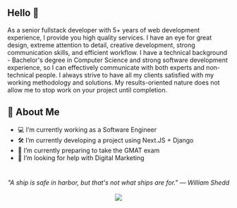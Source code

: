 ## Hello 👋

As a senior fullstack developer with 5+ years of web development experience, I provide you high quality services.
I have an eye for great design, extreme attention to detail, creative development, strong communication skills, and efficient workflow. 
I have a technical background - Bachelor's degree in Computer Science and strong software development experience, so I can effectively communicate with both experts and non-technical people. 
I always strive to have all my clients satisfied with my working methodology and solutions.
My results-oriented nature does not allow me to stop work on your project until completion.

## 📘 About Me

- 💻 I’m currently working as a Software Engineer
- 🛠️ I’m currently developing a project using Next.JS + Django
- 📖 I’m currently preparing to take the GMAT exam
- 📝 I’m looking for help with Digital Marketing
#
<p align="center">
   <i>"A ship is safe in harbor, but that's not what ships are for." — William Shedd
</i>
   
<br>
<br>
<a target="_blank" href="mailto:clever.fox.w@gmail.com"><img src="https://img.shields.io/badge/-Email-D14836?style=for-the-badge&logo=Gmail&logoColor=white"></img></a>
<br>

</p>       
